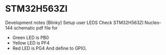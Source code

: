 # STM32H563ZI
Development notes
[Blinky]
Setup user LEDS
Check STM32H563ZI Nucleo-144 schematic pdf file for
- Green LED is PB0
- Yellow LED is PF4
- Red LED is PG4
And define to GPIO.

